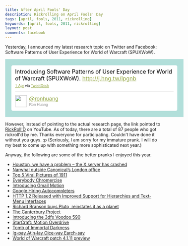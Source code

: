 ```yaml
---
title: After April Fools' Day
description: Rickrolling on April Fools' Day
tags: [april, fools, 2011, rickrolling]
keywords: [april, fools, 2011, rickrolling]
layout: post
comments: facebook
---
```


Yesterday, I announced my latest research topic on Twitter and
Facebook: Software Patterns of User Experience for World of Warcraft
(SPUXWoW).

<!-- http://twitter.com/#!/ronhuang/status/53632515516284928 --> <style type='text/css'>.bbpBox53632515516284930 {width:535px;background:url(http://a1.twimg.com/a/1300991299/images/themes/theme13/bg.gif) #B2DFDA;padding:20px;} p.bbpTweet{background:#fff;padding:10px 12px 10px 12px;margin:0;min-height:48px;color:#000;font-size:18px !important;-moz-border-radius:5px;-webkit-border-radius:5px} p.bbpTweet span.metadata{display:block;width:100%;margin-top:8px;padding-top:12px;height:40px;border-top:1px solid #fff;border-top:1px solid #e6e6e6;font-family:'Helvetica Neue', Helvetica, Arial, sans-serif} p.bbpTweet span.metadata span.author img{float:left;margin:0 7px 0 0px;width:38px;height:38px} p.bbpTweet span.metadata span.author span.uid{font-weight:bold} p.bbpTweet span.metadata span.author span.name{font-size:12px;color:#999} p.bbpTweet a{border-bottom: 0px; font-weight: normal; color: #93A644;} p.bbpTweet a:hover{text-decoration:underline;color: #93A644} p.bbpTweet a:visited {color: #93A644} p.bbpTweet span.timestamp{font-size:12px;display:block;font-family:'Helvetica Neue', Helvetica, Arial, sans-serif}</style> <div class='bbpBox53632515516284930'><p class='bbpTweet' style="line-height:22px;margin-bottom: 0px;">Introducing Software Patterns of User Experience for World of Warcraft (SPUXWoW). <a href="http://j.hng.tw/lpgnb" rel="nofollow">http://j.hng.tw/lpgnb</a><span class='timestamp'><a title='Fri Apr 01 01:39:22 +0000 2011' href='http://twitter.com/#!/ronhuang/status/53632515516284928'>1 Apr</a> via <a href="http://www.tweetdeck.com" rel="nofollow">TweetDeck</a></span><span class='metadata' style="line-height:19px"><span class='author'><a href='http://twitter.com/ronhuang'><img src='http://a1.twimg.com/profile_images/1258062706/eightbit-5a938ef4-7fb6-492b-b676-9547e611acaa_normal.png' /></a><span class="uid"><a href='http://twitter.com/ronhuang'>@ronhuang</a></span><br/><span class="name">Ron Huang</span></span></span></p></div> <!-- end of tweet -->

However, instead of pointing to the actual research page, the link
pointed to [RickRoll'D](http://youtu.be/oHg5SJYRHA0) on YouTube. As of
today, there are a total of 87 people who got rickroll'd by me. Thanks
everyone for participating. Couldn't have done it without you guys. :p
(Seriously, I am sorry for my immature prank. I will do my best to
come up with something more sophisticated next year.)

Anyway, the following are some of the better pranks I enjoyed this year.

- [Houston, we have a problem – the X server has crashed](http://www.omgubuntu.co.uk/2011/04/houston-we-have-a-problem-the-x-server-has-crashed/)
- [Narwhal outside Canonical’s London office](http://goo.gl/maps/kH7J)
- [Top 5 Viral Pictures of 1911](http://youtu.be/CNm8ZCJ7Fx8)
- [Everybody Chromercise](http://youtu.be/RjbkAECbDBE)
- [Introducing Gmail Motion](http://youtu.be/Bu927_ul_X0)
- [Google Hiring Autocompleters](http://www.google.com/intl/en/jobs/uslocations/mountain-view/autocompleter/index.html)
- [HTTP 1.2 Released with Improved Support for Hierarchies and Text-Menu Interfaces](http://www.infoq.com/news/2011/04/http-1.2-released)
- [Richard Branson buys Pluto, reinstates it as a planet](http://www.virgin.com/travel/news/branson-buys-pluto-reinstates-as-planet/)
- [The Canterbury Project](https://www.archlinux.org/news/the-canterbury-project/)
- [Introducing the 3dfx Voodoo 590](http://www.geforce.com/#/News/articles/voodoo-revived)
- [StarCraft: Motion Overdrive](http://youtu.be/uiZNtTLAwz8)
- [Tomb of Immortal Darkness](http://us.battle.net/wow/en/game/dungeon/tomb-of-immortal-darkness)
- [Ig-pay Atin-lay Oice-vay Earch-say](http://googleresearch.blogspot.com/2011/04/ig-pay-atin-lay-oice-vay-earch-say.html)
- [World of Warcraft patch 4.1.11 preview](http://us.battle.net/wow/en/forum/topic/2325684862)



